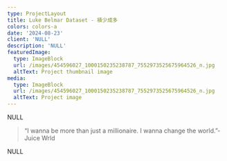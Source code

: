 ```yaml
---
type: ProjectLayout
title: Luke Belmar Dataset - 積少成多
colors: colors-a
date: '2024-08-23'
client: 'NULL'
description: 'NULL'
featuredImage:
  type: ImageBlock
  url: /images/454596027_1000150235238787_7552973525675964526_n.jpg
  altText: Project thumbnail image
media:
  type: ImageBlock
  url: /images/454596027_1000150235238787_7552973525675964526_n.jpg
  altText: Project image
---
```

NULL

> “I wanna be more than just a millionaire. I wanna change the world.”-Juice Wrld

NULL
